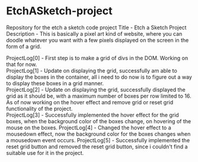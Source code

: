 # EtchASketch-project
Repository for the etch a sketch code project
Title - Etch a Sketch Project<br/>
Description - This is basically a pixel art kind of website, where you can doodle whatever you want with a few pixels displayed on the screen in the form of a grid.

ProjectLog[0] - First step is to make a grid of divs in the DOM. Working on that for now. <br/>
ProjectLog[1] - Update on displaying the grid, successfully am able to display the boxes in the container, all i need to do now is to figure out a way to display these boxes in a grid manner.<br/>
ProjectLog[2] - Update on displaying the grid, successfully displayed the grid as it should be, with a maximum number of boxes per row limited to 16. As of now working on the hover effect and remove grid or reset grid functionality of the project.<br/>
ProjectLog[3] - Successfully implemented the hover effect for the grid boxes, when the background color of the boxes change, on hovering of the mouse on the boxes.
ProjectLog[4] - Changed the hover effect to a mousedown effect, now the background color for the boxes changes when a mousedown event occurs.
ProjectLog[5] - Successfully implemented the reset grid button and removed the reset grid button, since i couldn't find a suitable use for it in the project.
